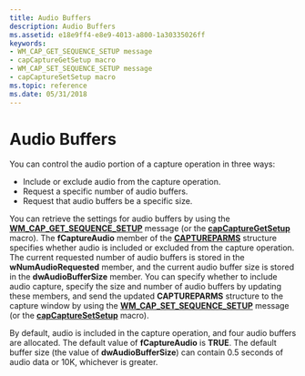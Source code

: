 ```yaml
---
title: Audio Buffers
description: Audio Buffers
ms.assetid: e18e9ff4-e8e9-4013-a800-1a30335026ff
keywords:
- WM_CAP_GET_SEQUENCE_SETUP message
- capCaptureGetSetup macro
- WM_CAP_SET_SEQUENCE_SETUP message
- capCaptureSetSetup macro
ms.topic: reference
ms.date: 05/31/2018
---
```


# Audio Buffers

You can control the audio portion of a capture operation in three ways:

-   Include or exclude audio from the capture operation.
-   Request a specific number of audio buffers.
-   Request that audio buffers be a specific size.

You can retrieve the settings for audio buffers by using the [**WM\_CAP\_GET\_SEQUENCE\_SETUP**](wm-cap-get-sequence-setup.md) message (or the [**capCaptureGetSetup**](/windows/desktop/api/Vfw/nf-vfw-capcapturegetsetup) macro). The **fCaptureAudio** member of the [**CAPTUREPARMS**](/windows/win32/api/vfw/ns-vfw-captureparms) structure specifies whether audio is included or excluded from the capture operation. The current requested number of audio buffers is stored in the **wNumAudioRequested** member, and the current audio buffer size is stored in the **dwAudioBufferSize** member. You can specify whether to include audio capture, specify the size and number of audio buffers by updating these members, and send the updated **CAPTUREPARMS** structure to the capture window by using the [**WM\_CAP\_SET\_SEQUENCE\_SETUP**](wm-cap-set-sequence-setup.md) message (or the [**capCaptureSetSetup**](/windows/desktop/api/Vfw/nf-vfw-capcapturesetsetup) macro).

By default, audio is included in the capture operation, and four audio buffers are allocated. The default value of **fCaptureAudio** is **TRUE**. The default buffer size (the value of **dwAudioBufferSize**) can contain 0.5 seconds of audio data or 10K, whichever is greater.

 

 




